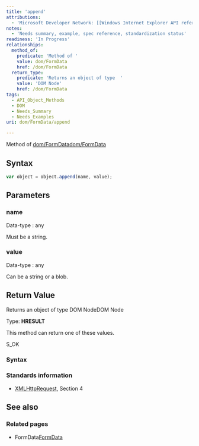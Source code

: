 ```yaml
---
title: 'append'
attributions:
  - 'Microsoft Developer Network: [[Windows Internet Explorer API reference](http://msdn.microsoft.com/en-us/library/ie/hh828809%28v=vs.85%29.aspx) Article]'
notes:
  - 'Needs summary, example, spec reference, standardization status'
readiness: 'In Progress'
relationships:
  method_of:
    predicate: 'Method of '
    value: dom/FormData
    href: /dom/FormData
  return_type:
    predicate: 'Returns an object of type  '
    value: 'DOM Node'
    href: /dom/FormData
tags:
  - API_Object_Methods
  - DOM
  - Needs_Summary
  - Needs_Examples
uri: dom/FormData/append

---
```

Method of [dom/FormData](/dom/FormData)[dom/FormData](/dom/FormData)

## Syntax

``` js
var object = object.append(name, value);
```

## Parameters

### name

 Data-type
:   any

 Must be a string.

### value

 Data-type
:   any

 Can be a string or a blob.

## Return Value

Returns an object of type DOM NodeDOM Node

Type: **HRESULT**

This method can return one of these values.

S\_OK

### Syntax

### Standards information

-   [XMLHttpRequest](http://go.microsoft.com/fwlink/p/?linkid=203789), Section 4

## See also

### Related pages

-   FormData[FormData](/dom/FormData)
